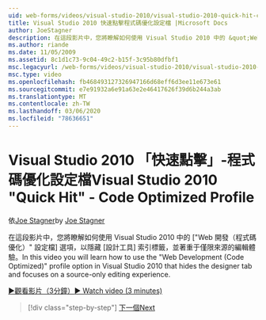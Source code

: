 ```yaml
---
uid: web-forms/videos/visual-studio-2010/visual-studio-2010-quick-hit-code-optimized-profile
title: Visual Studio 2010 快速點擊程式碼優化設定檔 |Microsoft Docs
author: JoeStagner
description: 在這段影片中，您將瞭解如何使用 Visual Studio 2010 中的 &quot;Web 開發（程式碼優化）&quot; 設定檔 選項，以隱藏 設計工具 索引標籤和 。
ms.author: riande
ms.date: 11/05/2009
ms.assetid: 8c1d1c73-9c04-49c2-b15f-3c95b80dfbf1
msc.legacyurl: /web-forms/videos/visual-studio-2010/visual-studio-2010-quick-hit-code-optimized-profile
msc.type: video
ms.openlocfilehash: fb468493127326947166d68eff6d3ee11e673e61
ms.sourcegitcommit: e7e91932a6e91a63e2e46417626f39d6b244a3ab
ms.translationtype: MT
ms.contentlocale: zh-TW
ms.lasthandoff: 03/06/2020
ms.locfileid: "78636651"
---
```

# <a name="visual-studio-2010-quick-hit---code-optimized-profile"></a><span data-ttu-id="bc630-103">Visual Studio 2010 「快速點擊」-程式碼優化設定檔</span><span class="sxs-lookup"><span data-stu-id="bc630-103">Visual Studio 2010 "Quick Hit" - Code Optimized Profile</span></span>

<span data-ttu-id="bc630-104">依[Joe Stagner](https://github.com/JoeStagner)</span><span class="sxs-lookup"><span data-stu-id="bc630-104">by [Joe Stagner](https://github.com/JoeStagner)</span></span>

<span data-ttu-id="bc630-105">在這段影片中，您將瞭解如何使用 Visual Studio 2010 中的 [&quot;Web 開發（程式碼優化）&quot; 設定檔] 選項，以隱藏 [設計工具] 索引標籤，並著重于僅限來源的編輯體驗。</span><span class="sxs-lookup"><span data-stu-id="bc630-105">In this video you will learn how to use the &quot;Web Development (Code Optimized)&quot; profile option in Visual Studio 2010 that hides the designer tab and focuses on a source-only editing experience.</span></span> 

[<span data-ttu-id="bc630-106">&#9654;觀看影片（3分鐘）</span><span class="sxs-lookup"><span data-stu-id="bc630-106">&#9654; Watch video (3 minutes)</span></span>](https://channel9.msdn.com/Blogs/ASP-NET-Site-Videos/visual-studio-2010-quick-hit-code-optimized-profile)

> [!div class="step-by-step"]
> [<span data-ttu-id="bc630-107">下一個</span><span class="sxs-lookup"><span data-stu-id="bc630-107">Next</span></span>](visual-studio-2010-quick-hit-code-search-view-hierarchy.md)
